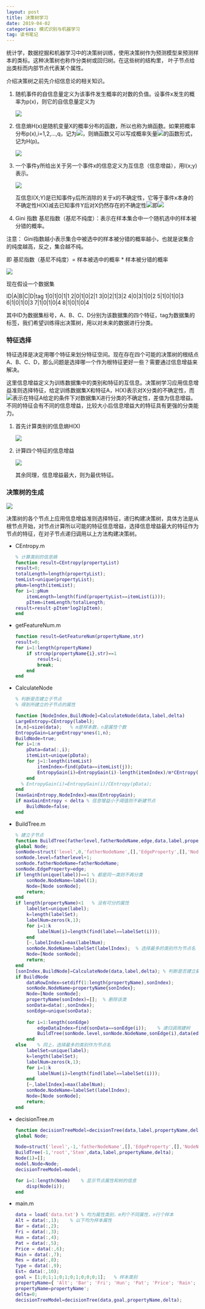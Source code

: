 ```yaml
---
layout: post
title: 决策树学习
date: 2019-04-02
categories: 模式识别与机器学习
tag: 读书笔记
---
```


统计学，数据挖掘和机器学习中的决策树训练，使用决策树作为预测模型来预测样本的类标。这种决策树也称作分类树或回归树。在这些树的结构里， 叶子节点给出类标而内部节点代表某个属性。

介绍决策树之前先介绍信息论的相关知识。

1. 随机事件的自信息量定义为该事件发生概率的对数的负值。设事件x发生的概率为p(x)，则它的自信息量定义为

    <img src="https://latex.codecogs.com/png.latex?I(x)=-log p(x)">

2. 信息熵H(x)是随机变量X的概率分布的函数，所以也称为熵函数。如果把概率分布p(x),i=1,2,...,q，记为<img src="https://latex.codecogs.com/png.latex?p_1,p_2,...,p_q">，则熵函数又可以写成概率矢量<img src="https://latex.codecogs.com/png.latex?p=(p_1,p_2,...,p_q)">的函数形式，记为H(p)。

    <img src="https://latex.codecogs.com/png.latex?H(X)=-\sum_{i=1}^qp_ilogp_i=H(p_1,...,p_q)=H(p)">

3. 一个事件y所给出关于另一个事件x的信息定义为互信息（信息增益），用I(x;y)表示。

    <img src="https://latex.codecogs.com/png.latex?I(x;y)=\sum_{i=1}^n\sum_{j=1}^mp(x_iy_j)I(x_i;y_i)">

    互信息I(X;Y)是已知事件y后所消除的关于x的不确定性，它等于事件x本身的不确定性H(X)减去已知事件Y后对X仍然存在的不确定性<img src="https://latex.codecogs.com/png.latex?H(X\mid Y)">即<img src="https://latex.codecogs.com/png.latex?I(X;Y)=H(X)-H(X\mid Y)">

4. Gini 指数
基尼指数（基尼不纯度）：表示在样本集合中一个随机选中的样本被分错的概率。

注意： Gini指数越小表示集合中被选中的样本被分错的概率越小，也就是说集合的纯度越高，反之，集合越不纯。

即 基尼指数（基尼不纯度）= 样本被选中的概率 * 样本被分错的概率

<img src="https://latex.codecogs.com/png.latex?Gini(p)=\sum^n_{k=1}\sum_{k'}p_ip_{k'}=1-\sum_{k=1}^np_k^2">

现在假设一个数据集

ID|A|B|C|D|tag
1|0|1|0|1|1
2|0|1|0|2|1
3|0|2|1|3|2
4|0|3|1|0|2
5|1|0|1|0|3
6|1|0|1|0|3
7|1|0|1|0|4
8|1|0|1|0|4

其中ID为数据集标号，A、B、C、D分别为该数据集的四个特征，tag为数据集的标签，我们希望训练得出决策树，用以对未来的数据进行分类。

### 特征选择

特征选择是决定用哪个特征来划分特征空间。现在存在四个可能的决策树的根结点A、B、C、D，那么问题是选择哪一个作为根特征更好一些？需要通过信息增益来解决。

这里信息增益定义为训练数据集中的类别和特征的互信息。决策树学习应用信息增益准则选择特征，给定训练数据集X和特征A，H(X)表示对X分类的不确定性，而<img src="https://latex.codecogs.com/png.latex?H(X\mid A)">表示在特征A给定的条件下对数据集X进行分类的不确定性，差值为信息增益。不同的特征会有不同的信息增益，比较大小后信息增益大的特征具有更强的分类能力。

1. 首先计算类别的信息熵H(X)

    <img src="https://latex.codecogs.com/png.latex?H(X)=I(X=1)+I(X=2)+I(X=3)+I(X=4)">

2. 计算四个特征的信息增益

    <img src="https://latex.codecogs.com/png.latex?I(X;A)=H(X)-H(X\mid A)\\=H(X)-I(X=1,A=0)-I(X=1,A=0)-I(X=2,A=0)-I(X=2,A=0)-I(X=3,A=1)-I(X=3,A=1)-I(X=4,A=1)-I(X=4,A=1)">

    其余同理，信息增益最大，则为最优特征。

### 决策树的生成

<img src="https://user-gold-cdn.xitu.io/2018/3/11/162149725abc5fcb?imageView2/0/w/1280/h/960/format/webp/ignore-error/1">

决策树的各个节点上应用信息增益准则选择特征，递归构建决策树，具体方法是从根节点开始，对节点计算所以可能的特征信息增益，选择信息增益最大的特征作为节点的特征，在对子节点递归调用以上方法构建决策树。

- CEntropy.m
  ```matlab
  % 计算类别的信息熵
  function result=CEntropy(propertyList)
  result=0;
  totalLength=length(propertyList);
  temList=unique(propertyList);
  pNum=length(itemList);
  for i=1:pNum
      itemLength=length(find(propertyList==itemList(i)));
      pItem=itemLength/totalLength;
  result=result-pItem*log2(pItem);
  end
  ```
- getFeatureNum.m
  ```matlab
  function result=GetFeatureNum(propertyName,str)
  result=0;
  for i=1:length(propertyName)
      if strcmp(propertyName{i},str)==1
          result=i;
          break;
      end
  end
  ```
- CalculateNode
  ```matlab
  % 判断是否建立子节点
  % 得到所建立的子节点的属性

  function [NodeIndex,BuildNode]=CalculateNode(data,label,delta)
  LargeEntropy=CEntropy(label);
  [m,n]=size(data);   % m是样本数，n是属性个数
  EntropyGain=LargeEntropy*ones(1,n);
  BuildNode=true;
  for i=1:n
      pData=data(:,i);
      itemList=unique(pData);
      for j=1:length(itemList)
          itemIndex=find(pData==itemList(j));
          EntropyGain(i)=EntropyGain(i)-length(itemIndex)/m*CEntropy(label(itemIndex));   % 计算信息增益=原信息熵+增加属性的信息熵
      end
    % EntropyGain(i)=EntropyGain(i)/CEntropy(pData); 
  end
  [maxGainEntropy,NodeIndex]=max(EntropyGain);
  if maxGainEntropy < delta % 信息增益小于阈值则不新建节点
      BuildNode=false;
  end
  ```
- BuildTree.m
  ```matlab
  % 建立子节点
  function BuildTree(fatherlevel,fatherNodeName,edge,data,label,propertyName,delta)
  global Node;
  sonNode=struct('level',0,'fatherNodeName',[],'EdgeProperty',[],'NodeName',[]);
  sonNode.level=fatherlevel+1;
  sonNode.fatherNodeName=fatherNodeName;
  sonNode.EdgeProperty=edge;
  if length(unique(label))==1 % 都是同一类则不再分类
      sonNode.NodeName=label(1);
      Node=[Node sonNode];
      return;
  end
  if length(propertyName)<1   % 没有可分的属性
      labelSet=unique(label);
      k=length(labelSet);
      labelNum=zeros(k,1);
      for i=1:k
          labelNum(i)=length(find(label==labelSet(i)));
      end
      [~,labelIndex]=max(labelNum);
      sonNode.NodeName=labelSet(labelIndex);  % 选择最多的类别作为节点名
      Node=[Node sonNode];
      return;
  end
  [sonIndex,BuildNode]=CalculateNode(data,label,delta); % 判断是否建立新节点
  if BuildNode
      dataRowIndex=setdiff(1:length(propertyName),sonIndex);
      sonNode.NodeName=propertyName{sonIndex};
      Node=[Node sonNode];
      propertyName(sonIndex)=[];  % 删除该类
      sonData=data(:,sonIndex);
      sonEdge=unique(sonData);
    
      for i=1:length(sonEdge)
          edgeDataIndex=find(sonData==sonEdge(i));    % 递归调用建树
          BuildTree(sonNode.level,sonNode.NodeName,sonEdge(i),data(edgeDataIndex,dataRowIndex),label(edgeDataIndex,:),propertyName,delta);
      end
  else    % 同上，选择最多的类别作为节点名
      labelSet=unique(label);
      k=length(labelSet);
      labelNum=zeros(k,1);
      for i=1:k
          labelNum(i)=length(find(label==labelSet(i)));
      end
      [~,labelIndex]=max(labelNum);
      sonNode.NodeName=labelSet(labelIndex);
      Node=[Node sonNode];
      return;
  end
  ```
- decisionTree.m
    ```matlab
    function decisionTreeModel=decisionTree(data,label,propertyName,delta)
    global Node;
    
    Node=struct('level',-1,'fatherNodeName',[],'EdgeProperty',[],'NodeName',[]);
    BuildTree(-1,'root','Stem',data,label,propertyName,delta);
    Node(1)=[];
    model.Node=Node;
    decisionTreeModel=model;

    for i=1:length(Node)    % 显示节点属性和树的信息
        disp(Node(i));
    end
    ```
- main.m
  ```matlab
  data = load('data.txt') % 均为属性类别，m列个不同属性，n行个样本
  Alt = data(:,1);    % 以下均为样本属性
  Bar = data(:,2);
  Fri = data(:,3);
  Hun = data(:,4);
  Pat = data(:,5);
  Price = data(:,6);
  Rain = data(:,7);
  Res = data(:,8);
  Type = data(:,9);
  Est= data(:,10);
  goal = [1;0;1;1;0;1;0;1;0;0;0;1];   % 样本类别
  propertyName={ 'Alt'; 'Bar'; 'Fri'; 'Hun'; 'Pat'; 'Price'; 'Rain'; 'Res'; 'Type'; 'Est'};   % 属性名称
  propertyName=propertyName';
  delta=0;
  decisionTreeModel=decisionTree(data,goal,propertyName,delta);
    ```
